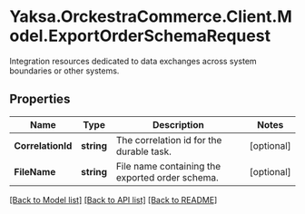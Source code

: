 # Yaksa.OrckestraCommerce.Client.Model.ExportOrderSchemaRequest
Integration resources dedicated to data exchanges across system boundaries or other systems.

## Properties

Name | Type | Description | Notes
------------ | ------------- | ------------- | -------------
**CorrelationId** | **string** | The correlation id for the durable task. | [optional] 
**FileName** | **string** | File name containing the exported order schema. | [optional] 

[[Back to Model list]](../README.md#documentation-for-models) [[Back to API list]](../README.md#documentation-for-api-endpoints) [[Back to README]](../README.md)

